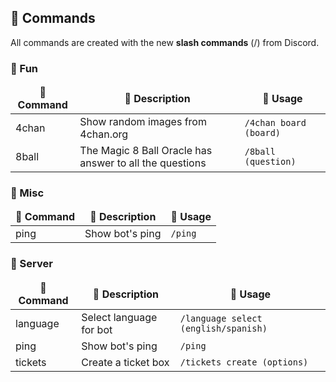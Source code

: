 
## 📁 Commands

All commands are created with the new **slash commands** (/) from Discord.


### 🎉 Fun
<table>
  <thead align="center">
    <tr>
      <td><b>📁 Command</b></td>
      <td><b>📄 Description</b></td>
      <td><b>📘 Usage</b></td>
    </tr>
  </thead>
  <tbody>
    <tr>
      <td>4chan</td>
      <td>Show random images from 4chan.org</td>
      <td><code>/4chan board (board)</code></td>
    </tr>
    <tr>
      <td>8ball</td>
      <td>The Magic 8 Ball Oracle has answer to all the questions</td>
      <td><code>/8ball (question)</code></td>
    </tr>
  </tbody>
</table>

### 🧺 Misc
<table>
  <thead align="center">
    <tr>
      <td><b>📁 Command</b></td>
      <td><b>📄 Description</b></td>
      <td><b>📘 Usage</b></td>
    </tr>
  </thead>
  <tbody>
    <tr>
      <td>ping</td>
      <td>Show bot's ping</td>
      <td><code>/ping</code></td>
    </tr>
  </tbody>
</table>

### 💬 Server
<table>
  <thead align="center">
    <tr>
      <td><b>📁 Command</b></td>
      <td><b>📄 Description</b></td>
      <td><b>📘 Usage</b></td>
    </tr>
  </thead>
  <tbody>
    <tr>
      <td>language</td>
      <td>Select language for bot</td>
      <td><code>/language select (english/spanish)</code></td>
    </tr>
    <tr>
      <td>ping</td>
      <td>Show bot's ping</td>
      <td><code>/ping</code></td>
    </tr>
    <tr>
      <td>tickets</td>
      <td>Create a ticket box</td>
      <td><code>/tickets create (options)</code></td>
    </tr>
  </tbody>
</table>
